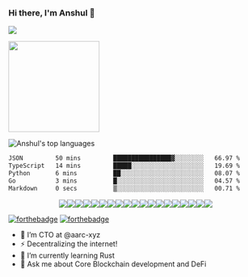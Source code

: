 ### Hi there, I'm Anshul 👋
<!--
<img alt="GIF" src="https://media.giphy.com/media/AYMKkDwavwA9Y72Frn/giphy.gif"/>
![Anshul's wakatime stats](https://github-readme-stats.vercel.app/api/wakatime?username=anshulforyou&show_icons=true)
-->
![](https://komarev.com/ghpvc/?username=anshulforyou&label=PROFILE+VIEWS&color=blue&style=plastic)

<img height="180em" src="https://github-readme-stats.vercel.app/api?username=anshulforyou&show_icons=true&hide_border=true&&count_private=true&include_all_commits=true" />

![Anshul's top languages](https://github-readme-stats.vercel.app/api/top-langs/?username=anshulforyou&layout=compact&show_icons=true)


<!--START_SECTION:waka-->

```txt
JSON         50 mins         ████████████████▓░░░░░░░░   66.97 %
TypeScript   14 mins         █████░░░░░░░░░░░░░░░░░░░░   19.69 %
Python       6 mins          ██░░░░░░░░░░░░░░░░░░░░░░░   08.07 %
Go           3 mins          █░░░░░░░░░░░░░░░░░░░░░░░░   04.57 %
Markdown     0 secs          ▒░░░░░░░░░░░░░░░░░░░░░░░░   00.71 %
```

<!--END_SECTION:waka-->


<div style="display:flex; align-items:center; justify-content: center;">
<img src="https://img.shields.io/badge/go-lang%20-%2314354C.svg?&style=for-the-badge&logo=go-lang&logoColor=white"/>
<img src="https://img.shields.io/badge/typescript%20-%2314354C.svg?&style=for-the-badge&logo=typescript&logoColor=white"/>
<img src="https://img.shields.io/badge/ethereum%20-%2314354C.svg?&style=for-the-badge&logo=ethereum&logoColor=white"/>
<img src="https://img.shields.io/badge/python%20-%2314354C.svg?&style=for-the-badge&logo=python&logoColor=white"/>
<img src="https://img.shields.io/badge/java-%23ED8B00.svg?&style=for-the-badge&logo=java&logoColor=white"/>
<img src="https://img.shields.io/badge/html5%20-%23E34F26.svg?&style=for-the-badge&logo=html5&logoColor=white"/>
<img src="https://img.shields.io/badge/css3%20-%231572B6.svg?&style=for-the-badge&logo=css3&logoColor=white"/>
<img src="https://img.shields.io/badge/c%20-%2300599C.svg?&style=for-the-badge&logo=c&logoColor=white"/>
<img src="https://img.shields.io/badge/markdown-%23000000.svg?&style=for-the-badge&logo=markdown&logoColor=white"/>
<img src="https://img.shields.io/badge/bootstrap%20-%23563D7C.svg?&style=for-the-badge&logo=bootstrap&logoColor=white"/>
<img src="https://img.shields.io/badge/django%20-%23092E20.svg?&style=for-the-badge&logo=django&logoColor=white"/>
<img src="https://img.shields.io/badge/flask%20-%23000.svg?&style=for-the-badge&logo=flask&logoColor=white"/>
<img src="https://img.shields.io/badge/git%20-%23F05033.svg?&style=for-the-badge&logo=git&logoColor=white"/>
<img src="https://img.shields.io/badge/github%20-%23121011.svg?&style=for-the-badge&logo=github&logoColor=white"/>
<img src="https://img.shields.io/badge/AWS%20-%23FF9900.svg?&style=for-the-badge&logo=amazon-aws&logoColor=white"/>
<img src="https://img.shields.io/badge/heroku%20-%23430098.svg?&style=for-the-badge&logo=heroku&logoColor=white"/>
<img src="https://img.shields.io/badge/nginx%20-%23009639.svg?&style=for-the-badge&logo=nginx&logoColor=white"/>
<img src ="https://img.shields.io/badge/postgres-%23316192.svg?&style=for-the-badge&logo=postgresql&logoColor=white"/>
<img src ="https://img.shields.io/badge/sqlite-%2307405e.svg?&style=for-the-badge&logo=sqlite&logoColor=white"/>
</div>

[![forthebadge](https://forthebadge.com/images/badges/made-with-crayons.svg)](https://forthebadge.com)
[![forthebadge](https://forthebadge.com/images/badges/uses-badges.svg)](https://forthebadge.com)

- 🔭 I’m CTO at @aarc-xyz
- ⚡  Decentralizing the internet!
- 🌱 I’m currently learning Rust
- 💬 Ask me about Core Blockchain development and DeFi

<!--
**anshulforyou/anshulforyou** is a ✨ _special_ ✨ repository because its `README.md` (this file) appears on your GitHub profile.
![visitors](https://visitor-badge.glitch.me/badge?page_id=page.id)

- 🔭 I’m currently working on ...
- 🌱 I’m currently learning ...
- 👯 I’m looking to collaborate on ...
- 🤔 I’m looking for help with ...
- 💬 Ask me about ...
- 📫 How to reach me: ...
- 😄 Pronouns: ...
- ⚡ Fun fact: ...
-->
